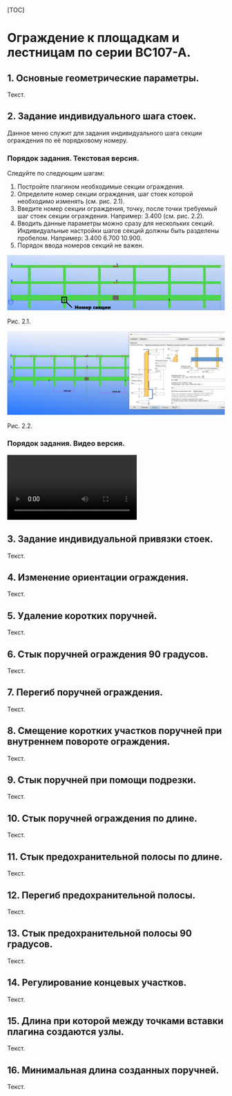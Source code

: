 [TOC]

# Ограждение к площадкам и лестницам по серии ВС107-А.

## 1. Основные геометрические параметры.

Текст.

## 2. Задание индивидуального шага стоек.

Данное меню служит для задания индивидуального шага секции ограждения по её порядковому номеру.

### Порядок задания. Текстовая версия.

Следуйте по следующим шагам:

1. Постройте плагином необходимые секции ограждения.
2. Определите номер секции ограждения, шаг стоек которой необходимо изменять (см. рис. 2.1).
3. Введите номер секции ограждения, точку, после точки требуемый шаг стоек секции ограждения. Например: 3.400 (см. рис. 2.2).
4. Вводить данные параметры можно сразу для нескольких секций. Индивидуальные настройки шагов секций должны быть разделены пробелом. Например: 3.400 6.700 10.900.
5. Порядок ввода номеров секций не важен.

![2.1](2.1.png)

Рис. 2.1.

![2.2](2.2.png)

Рис. 2.2.

### Порядок задания. Видео версия.

<video src="video/2.1.mov"></video>

## 3. Задание индивидуальной привязки стоек.

Текст.

## 4. Изменение ориентации ограждения.

Текст.

## 5. Удаление коротких поручней.

Текст.

## 6. Стык поручней ограждения 90 градусов.

Текст.

## 7. Перегиб поручней ограждения.

Текст.

## 8. Смещение коротких участков поручней при внутреннем повороте ограждения.

Текст.

## 9. Стык поручней при помощи подрезки.

Текст.

## 10. Стык поручней ограждения по длине.

Текст.

## 11. Стык предохранительной полосы по длине.

Текст.

## 12. Перегиб предохранительной полосы.

Текст.

## 13. Стык предохранительной полосы 90 градусов.

Текст.

## 14. Регулирование концевых участков.

Текст.

## 15. Длина при которой между точками вставки плагина создаются узлы.

Текст.

## 16. Минимальная длина созданных поручней.

Текст.